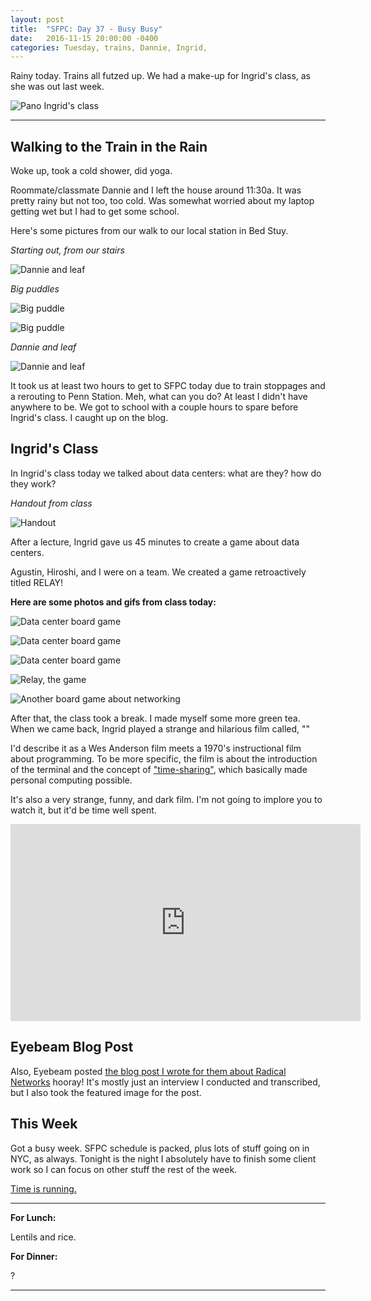```yaml
---
layout: post
title:  "SFPC: Day 37 - Busy Busy"
date:   2016-11-15 20:00:00 -0400
categories: Tuesday, trains, Dannie, Ingrid,
---
```


Rainy today. Trains all futzed up. We had a make-up for Ingrid's class, as she was out last week.

![Pano Ingrid's class](/images/IMG_5692.jpg)  

-----

<h2>Walking to the Train in the Rain</h2>

Woke up, took a cold shower, did yoga.

Roommate/classmate Dannie and I left the house around 11:30a. It was pretty rainy but not too, too cold. Was somewhat worried about my laptop getting wet but I had to get some school.

Here's some pictures from our walk to our local station in Bed Stuy.

*Starting out, from our stairs*

![Dannie and leaf](/images/IMG_5657.jpg)  

*Big puddles*

![Big puddle](/images/IMG_5660.jpg)  

![Big puddle](/images/IMG_5661.jpg)  

*Dannie and leaf*

![Dannie and leaf](/images/IMG_5665.jpg)  

It took us at least two hours to get to SFPC today due to train stoppages and a rerouting to Penn Station. Meh, what can you do? At least I didn't have anywhere to be. We got to school with a couple hours to spare before Ingrid's class. I caught up on the blog.

<h2>Ingrid's Class</h2>

In Ingrid's class today we talked about data centers: what are they? how do they work?

*Handout from class*

![Handout](/images/IMG_5677.jpg)  

After a lecture, Ingrid gave us 45 minutes to create a game about data centers.

Agustin, Hiroshi, and I were on a team. We created a game retroactively titled RELAY!

**Here are some photos and gifs from class today:**

![Data center board game](/images/IMG_5681.jpg)  

![Data center board game](/images/IMG_5688.jpg)  

![Data center board game](/images/IMG_5694.jpg)  

![Relay, the game](/images/IMG_5682.gif)  

![Another board game about networking](/images/IMG_5682.gif)  

After that, the class took a break. I made myself some more green tea. When we came back, Ingrid played a strange and hilarious film called, ""

I'd describe it as a Wes Anderson film meets a 1970's instructional film about programming. To be more specific, the film is about the introduction of the terminal and the concept of ["time-sharing"](https://en.wikipedia.org/wiki/Time-sharing), which basically made personal computing possible.

It's also a very strange, funny, and dark film. I'm not going to implore you to watch it, but it'd be time well spent.

<iframe width="560" height="315" src="https://www.youtube.com/embed/Dv5shcFi-og?rel=0" frameborder="0" ></iframe>

<h2>Eyebeam Blog Post</h2>

Also, Eyebeam posted [the blog post I wrote for them about Radical Networks](http://eyebeam.org/stopwork/making-networks-radical/) hooray! It's mostly just an interview I conducted and transcribed, but I also took the featured image for the post.

<h2>This Week</h2>

Got a busy week. SFPC schedule is packed, plus lots of stuff going on in NYC, as always. Tonight is the night I absolutely have to finish some client work so I can focus on other stuff the rest of the week.

[Time is running.](https://www.youtube.com/watch?v=tlccSXuSRuU)

-----

**For Lunch:**

Lentils and rice.

**For Dinner:**

?

-----
